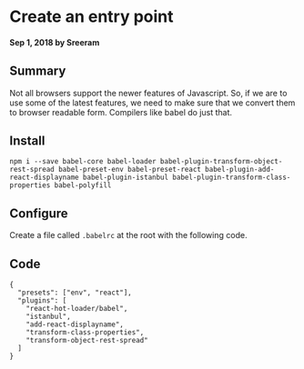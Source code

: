 # Create an entry point

#### Sep 1, 2018 by Sreeram

## Summary

Not all browsers support the newer features of Javascript. So, if we are to use some of the latest features, we need to make sure that we convert them to browser readable form. Compilers like babel do just that.

## Install

`npm i --save babel-core babel-loader babel-plugin-transform-object-rest-spread babel-preset-env babel-preset-react babel-plugin-add-react-displayname babel-plugin-istanbul babel-plugin-transform-class-properties babel-polyfill`

## Configure

Create a file called `.babelrc` at the root with the following code.

## Code

    {
      "presets": ["env", "react"],
      "plugins": [
        "react-hot-loader/babel",
        "istanbul",
        "add-react-displayname",
        "transform-class-properties",
        "transform-object-rest-spread"
      ]
    }
